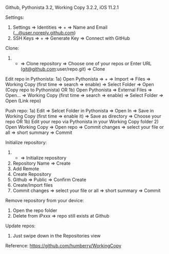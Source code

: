 Github, Pythonista 3.2, Working Copy 3.2.2, iOS 11.2.1

Settings:
1) Settings => Identities => + => Name and Email (...@user.noreply.github.com)
2) SSH Keys => + => Generate Key => Connect with GitHub

Clone:
1) + => Clone repository => Choose one of your repos or Enter URL (git@github.com:user/repo.git) => Clone

Edit repo in Pythonista:
1a) Open Pythonista => + => Import => Files => Working Copy (first time => search => enable) => Select Folder => Open (Copy repo to Pythonista)
OR
1b) Open Pythonista => External Files => Open... => Working Copy (first time => search => enable) => Select Folder => Open (Link repo)

Push repo:
1a) Edit => Selcet Folder in Pythonista => Open In => Save in Working Copy (first time => enable it) => Save as directory => Choose your repo
OR
1b) Edit your repo via Pythonista in your Working Copy folder
2) Open Working Copy => Open repo => Commit changes => select your file or all => short summary => Commit

Initialize repository:
1) + => Initialize repository
2) Repository Name => Create
3) Add Remote
4) Create Repository
5) Github => Public => Confirm Create
6) Create/Import files
7) Commit changes => select your file or all => short summary => Commit

Remove repository from your device:
1) Open the repo folder
2) Delete from iPxxx
=> repo still exists at Github

Update repos:
1) Just swipe down in the Repositories view

Reference:
https://github.com/humberry/WorkingCopy
